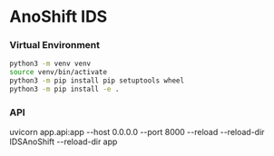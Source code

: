 # AnoShift IDS
### Virtual Environment
```bash
python3 -m venv venv
source venv/bin/activate
python3 -m pip install pip setuptools wheel
python3 -m pip install -e .
```
### API
uvicorn app.api:app --host 0.0.0.0 --port 8000 --reload --reload-dir IDSAnoShift --reload-dir app

